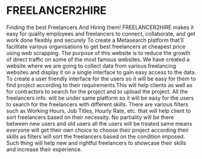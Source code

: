 # FREELANCER2HIRE
Finding the best Freelancers And Hiring them!
FREELANCER2HIRE makes it easy for quality employees and freelancers to connect, collaborate, and get work done flexibly and securely
To create a Metasearch platform that’ll facilitate various organisations to get best freelancers at cheapest price using web scrapping.
The purpose of this website is to reduce the growth of direct traffic on some of the most famous websites.
We have created a website where we are going to collect data from various freelancing websites and display it on a single interface to gain easy access to the data.
To create a user friendly interface for the users so it will be easy for them to find project according to their requirements.This will help clients as well as for contractors to search for the project and to upload the project.
All the freelancers info. will be under same platform so it will be easy for the users to search for the freelancers with different skills. There are various filters such as Working Hours, Job Titles, Hourly Rate, etc. that will help client to sort freelancers based on their necessity.
No partiality will be there between new users and old users all the users will be treated same means everyone will get their own choice to choose their project according their skills as filters will sort the freelancers based on the condition imposed. 
Such thing will help new and rightful freelancers to showcase their skills and increase their experience.

